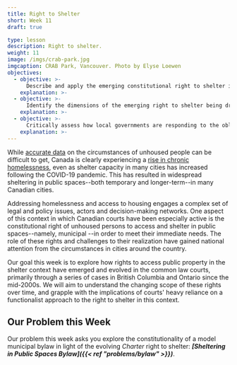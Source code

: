 ```yaml
---
title: Right to Shelter
short: Week 11
draft: true

type: lesson
description: Right to shelter.
weight: 11
image: /imgs/crab-park.jpg
imgcaption: CRAB Park, Vancouver. Photo by Elyse Loewen
objectives:
  - objective: >-
      Describe and apply the emerging constitutional right to shelter in Canada and distinguish between those aspects of the doctrine that are settle law and those that are still in flux.
    explanation: >-
  - objective: >-
      Identify the dimensions of the emerging right to shelter being driven by the the modern style.
    explanation: >-
  - objective: >-
      Critically assess how local governments are responding to the obligations imposed by the emerging right to shelter and analyze what further legal and policy reforms might be appropriate in this context.
    explanation: >-
---
```


While [accurate data](https://www.cbc.ca/news/canada/nova-scotia/canada-homeless-population-health-data-halifax-1.6894448) on the circumstances of unhoused people can be difficult to get, Canada is clearly experiencing a [rise in chronic homelessness](https://housing-infrastructure.canada.ca/homelessness-sans-abri/reports-rapports/data-shelter-2022-donnees-refuge-eng.html#), even as shelter capacity in many cities has increased following the COVID-19 pandemic. This has resulted in widespread sheltering in public spaces--both temporary and longer-term--in many Canadian cities. 

Addressing homelessness and access to housing engages a complex set of legal and policy issues, actors and decision-making networks. One aspect of this context in which Canadian courts have been especially active is the constitutional right of unhoused persons to access and shelter in public spaces--namely, municipal --in order to meet their immediate needs. The role of these rights and challenges to their realization have gained national attention from the circumstances in cities around the country.

Our goal this week is to explore how rights to access public property in the shelter context have emerged and evolved in the common law courts, primarily through a series of cases in British Columbia and Ontario since the mid-2000s. We will aim to understand the changing scope of these rights over time, and grapple with the implications of courts' heavy reliance on a functionalist approach to the right to shelter in this context.

## Our Problem this Week

Our problem this week asks you explore the constitutionality of a model municipal bylaw in light of the evolving *Charter* right to shelter: ***[Sheltering in Public Spaces Bylaw]({{< ref "problems/bylaw" >}})***.